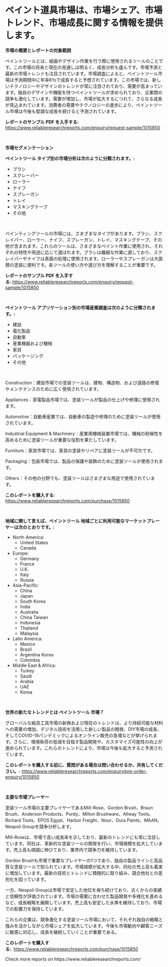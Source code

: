 <p><h1>ペイント道具市場は、市場シェア、市場トレンド、市場成長に関する情報を提供します。</h1></p><p><strong>市場の概要とレポートの対象範囲</strong></p>
<p><p>ペイントツールとは、絵画やデザイン作業を行う際に使用されるツールのことです。この市場の将来と現在の見通しは明るく、成長分析も盛んです。市場予測と最新の市場トレンドも注目されています。市場調査によると、ペイントツール市場は予測期間中に年率6％で成長すると予想されています。この市場では、新しいテクノロジーやデザインのトレンドが常に注目されており、需要が高まっています。独自のデザインや機能を持つペイントツールが求められており、企業間の競争も激化しています。需要が増加し、市場が拡大するにつれて、さらなる成長が見込まれています。消費者の需要やテクノロジーの進歩により、ペイントツール市場は今後も堅調な成長を続けると予測されています。</p></p>
<p><strong>レポートのサンプル PDF を入手する:</strong> <a href="https://www.reliableresearchreports.com/enquiry/request-sample/1015850">https://www.reliableresearchreports.com/enquiry/request-sample/1015850</a></p>
<p>&nbsp;</p>
<p><strong>市場セグメンテーション</strong></p>
<p><strong>ペイントツール タイプ別の市場分析は次のように分類されます。:</strong></p>
<p><ul><li>ブラシ</li><li>スクレーパー</li><li>ローラー</li><li>ナイフ</li><li>スプレーガン</li><li>トレイ</li><li>マスキングテープ</li><li>その他</li></ul></p>
<p>&nbsp;</p>
<p><p>ペインティングツールの市場には、さまざまなタイプがあります。ブラシ、スクレイパー、ローラー、ナイフ、スプレーガン、トレイ、マスキングテープ、その他が含まれます。これらのツールは、さまざまなペイント作業に使用され、それぞれの特性や用途に応じて選ばれます。ブラシは繊細な作業に適しており、スクレイパーやナイフは表面の処理に使用されます。ローラーやスプレーガンは大面積の塗装に便利です。各ツールの使い方や選び方を理解することが重要です。</p></p>
<p><strong>レポートのサンプル PDF を入手する:</strong>&nbsp;<a href="https://www.reliableresearchreports.com/enquiry/request-sample/1015850">https://www.reliableresearchreports.com/enquiry/request-sample/1015850</a></p>
<p>&nbsp;</p>
<p><strong> ペイントツール アプリケーション別の市場産業調査は次のように分類されます。:</strong></p>
<p><ul><li>建設</li><li>電化製品</li><li>自動車</li><li>産業機器および機械</li><li>家具</li><li>パッケージング</li><li>その他</li></ul></p>
<p>&nbsp;</p>
<p><p>Construction：建設市場での塗装ツールは、建物、構造物、および道路の修復やメンテナンスのために広く使用されています。</p><p>Appliances：家電製品市場では、塗装ツールが製品の仕上げや修理に使用されます。</p><p>Automotive：自動車産業では、自動車の製造や修理のために塗装ツールが使用されています。</p><p>Industrial Equipment & Machinery：産業用機械装置市場では、機械の耐候性を高めるために塗装ツールが重要な役割を果たしています。</p><p>Furniture：家具市場では、家具の塗装やリペアに塗装ツールが不可欠です。</p><p>Packaging：包装市場では、製品の保護や装飾のために塗装ツールが使用されます。</p><p>Others：その他の分野でも、塗装ツールはさまざまな用途で使用されています。</p></p>
<p><strong>このレポートを購入する:</strong>&nbsp; <a href="https://www.reliableresearchreports.com/purchase/1015850">https://www.reliableresearchreports.com/purchase/1015850</a></p>
<p>&nbsp;</p>
<p><strong>地域に関して言えば、ペイントツール 地域ごとに利用可能なマーケットプレーヤーは次のとおりです。:</strong></p>
<p><ul>
    <li>
        North America:
        <ul>
            <li>United States</li>
            <li>Canada</li>
        </ul>
    </li>
    <li>
        Europe:
        <ul>
            <li>Germany</li>
            <li>France</li>
            <li>U.K.</li>
            <li>Italy</li>
            <li>Russia</li>
        </ul>
    </li>
    <li>
        Asia-Pacific:
        <ul>
            <li>China</li>
            <li>Japan</li>
            <li>South Korea</li>
            <li>India</li>
            <li>Australia</li>
            <li>China Taiwan</li>
            <li>Indonesia</li>
            <li>Thailand</li>
            <li>Malaysia</li>
        </ul>
    </li>
    <li>
        Latin America:
        <ul>
            <li>Mexico</li>
            <li>Brazil</li>
            <li>Argentina Korea</li>
            <li>Colombia</li>
        </ul>
    </li>
    <li>
        Middle East & Africa:
        <ul>
            <li>Turkey</li>
            <li>Saudi</li>
            <li>Arabia</li>
            <li>UAE</li>
            <li>Korea</li>
        </ul>
    </li>
    </ul></p>
<p>&nbsp;</p>
<p><strong>世界の新たなトレンドとは ペイントツール 市場？</strong></p>
<p><p>グローバルな絵具工具市場の新興および現在のトレンドは、より持続可能な材料への需要の増加、デジタル技術を活用した新しい製品の開発、DIY市場の成長、そしてCOVID-19パンデミックによるオンライン販売の急増などが挙げられます。さらに、環境負荷の低減を目指す製品開発や、カスタマイズ可能性の向上が進められています。これらのトレンドにより、市場は今後も拡大すると予測されています。</p></p>
<p><strong>このレポートを購入する前に、質問がある場合は問い合わせるか、共有してください。</strong>- <a href="https://www.reliableresearchreports.com/enquiry/pre-order-enquiry/1015850">https://www.reliableresearchreports.com/enquiry/pre-order-enquiry/1015850</a></p>
<p>&nbsp;</p>
<p><strong>主要な市場プレーヤー</strong></p>
<p><p>塗装ツール市場の主要プレイヤーであるMill-Rose、Gordon Brush、Braun Brush、Anderson Products、Purdy、Milton Brushware、Allway Tools、Richard Tools、EPOS Egypt、Harbor Freight、Nour、Dura Paints、MAAN、Nespoli Groupを競争分析します。</p><p>Mill-Roseは、市場で高い成長率を示しており、最新のトレンドにも常に注目しています。同社は、革新的な塗装ツールの開発を行い、市場規模を拡大しています。売上高も順調に伸びており、業界内で競争力を維持しています。</p><p>Gordon Brushも市場で重要なプレイヤーの1つであり、独自の製品ラインと高品質な塗装ツールで知られています。市場規模が拡大する中、同社の売上高も着実に増加しています。最新の技術とトレンドに積極的に取り組み、競合他社との差別化を図っています。</p><p>一方、Nespoli Groupは市場で安定した地位を保ち続けており、古くからの実績と信頼性が評価されています。市場の需要に合わせた製品開発や多様化を進めるなど、成長戦略を展開しています。売上高も安定した水準を維持しており、市場での影響力を保持しています。</p><p>これらの企業は、競争激化する塗装ツール市場において、それぞれ独自の戦略と強みを活かしながら市場シェアを拡大しています。今後も市場動向や顧客ニーズに敏感に対応し、成長を継続していくことが重要である。</p></p>
<p><strong>このレポートを購入する:</strong>&nbsp;&nbsp;<a href="https://www.reliableresearchreports.com/purchase/1015850">https://www.reliableresearchreports.com/purchase/1015850</a></p>
<p>Check more reports on https://www.reliableresearchreports.com/</p>